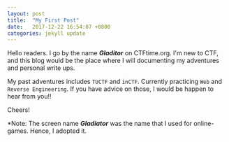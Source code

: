 ```yaml
---
layout: post
title:  "My First Post"
date:   2017-12-22 16:54:07 +0800
categories: jekyll update
---
```


Hello readers. I go by the name ***Gladitor*** on CTFtime.org. I'm new to CTF, and this blog would be the place where I will documenting my adventures and personal write ups. 

My past adventures includes `TUCTF` and `inCTF`. Currently practicing `Web` and `Reverse Engineering`. If you have advice on those, I would be happen to hear from you!!

Cheers!

*Note: The screen name ***Gladiator*** was the name that I used for online-games. Hence, I adopted it.